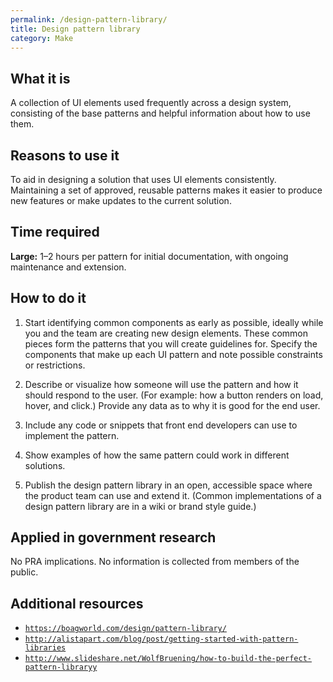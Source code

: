 ```yaml
---
permalink: /design-pattern-library/
title: Design pattern library
category: Make
---
```


## What it is

A collection of UI elements used frequently across a design system, consisting of the base patterns and helpful information about how to use them.

## Reasons to use it

To aid in designing a solution that uses UI elements consistently. Maintaining a set of approved, reusable patterns makes it easier to produce new features or make updates to the current solution.

## Time required

**Large:** 1–2 hours per pattern for initial documentation, with ongoing maintenance and extension.

## How to do it

1. Start identifying common components as early as possible, ideally while you and the team are creating new design elements. These common pieces form the patterns that you will create guidelines for. Specify the components that make up each UI pattern and note possible constraints or restrictions.

2. Describe or visualize how someone will use the pattern and how it should respond to the user. (For example: how a button renders on load, hover, and click.) Provide any data as to why it is good for the end user.

3. Include any code or snippets that front end developers can use to implement the pattern.

4. Show examples of how the same pattern could work in different solutions.

5. Publish the design pattern library in an open, accessible space where the product team can use and extend it. (Common implementations of a design pattern library are in a wiki or brand style guide.)

## Applied in government research

No PRA implications. No information is collected from members of the public.

## Additional resources

-  [`https://boagworld.com/design/pattern-library/`](https://boagworld.com/design/pattern-library/)
-  [`http://alistapart.com/blog/post/getting-started-with-pattern-libraries`](http://alistapart.com/blog/post/getting-started-with-pattern-libraries)
-  [`http://www.slideshare.net/WolfBruening/how-to-build-the-perfect-pattern-libraryy`](http://www.slideshare.net/WolfBruening/how-to-build-the-perfect-pattern-libraryy)
